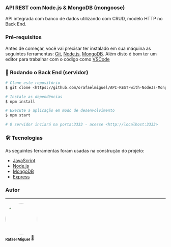 ### API REST com Node.js & MongoDB (mongoose)

API integrada com banco de dados utilizando com CRUD, modelo HTTP no Back End. 

### Pré-requisitos

Antes de começar, você vai precisar ter instalado em sua máquina as seguintes ferramentas:
[Git](https://git-scm.com), [Node.js](https://nodejs.org/en/), [MongoDB](https://www.mongodb.com/try/download/compass). 
Além disto é bom ter um editor para trabalhar com o código como [VSCode](https://code.visualstudio.com/)

### 🎲 Rodando o Back End (servidor)

```bash
# Clone este repositório
$ git clone <https://github.com/orafaelmiguel/API-REST-with-NodeJs-MongoDB-.git>

# Instale as dependências
$ npm install

# Execute a aplicação em modo de desenvolvimento
$ npm start

# O servidor inciará na porta:3333 - acesse <http://localhost:3333>
```

### 🛠 Tecnologias

As seguintes ferramentas foram usadas na construção do projeto:

- [JavaScript](https://developer.mozilla.org/pt-BR/docs/Web/JavaScript)
- [Node.js](https://nodejs.org/en/)
- [MongoDB](https://www.mongodb.com/pt-br)
- [Express](https://expressjs.com/pt-br/)

### Autor
---

<a href="https://github.com/orafaelmiguel">
 <img style="border-radius: 50%;" src="https://avatars.githubusercontent.com/u/96322592?v=4" width="100px;" alt=""/>
 <br />
 <sub><b>Rafael Miguel</b></sub></a> <a href="https://blog.rocketseat.com.br/author/thiago//" title="t">🚀</a>
